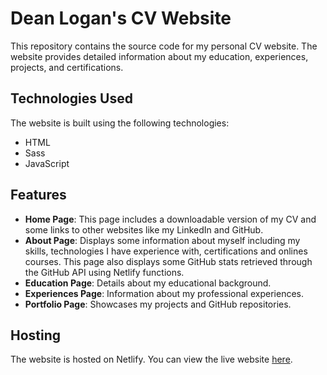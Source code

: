 # Dean Logan's CV Website

This repository contains the source code for my personal CV website. The website provides detailed information about my education, experiences, projects, and certifications.

## Technologies Used

The website is built using the following technologies:

- HTML
- Sass
- JavaScript

## Features

- **Home Page**: This page includes a downloadable version of my CV and some links to other websites like my LinkedIn and GitHub.
- **About Page**: Displays some information about myself including my skills, technologies I have experience with, certifications and onlines courses. This page also displays some GitHub stats retrieved through the GitHub API using Netlify functions.
- **Education Page**: Details about my educational background.
- **Experiences Page**: Information about my professional experiences.
- **Portfolio Page**: Showcases my projects and GitHub repositories.

## Hosting

The website is hosted on Netlify. You can view the live website [here](https://cv-dean-logan.netlify.app/).
